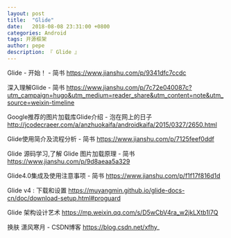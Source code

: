 ```yaml
---
layout: post
title:  "Glide"
date:   2018-08-08 23:31:00 +0800
categories: Android
tags: 开源框架
author: pepe
description: 『 Glide 』
---
```


Glide - 开始！ - 简书
https://www.jianshu.com/p/9341dfc7ccdc

深入理解Glide - 简书
https://www.jianshu.com/p/7c72e040087c?utm_campaign=hugo&utm_medium=reader_share&utm_content=note&utm_source=weixin-timeline

Google推荐的图片加载库Glide介绍 - 泡在网上的日子
http://jcodecraeer.com/a/anzhuokaifa/androidkaifa/2015/0327/2650.html

Glide使用简介及流程分析 - 简书
https://www.jianshu.com/p/7125feef0ddf

Glide 源码学习,了解 Glide 图片加载原理 - 简书
https://www.jianshu.com/p/9d8aeaa5a329

Glide4.0集成及使用注意事项 - 简书
https://www.jianshu.com/p/f1f17f816d1d

Glide v4 : 下载和设置
https://muyangmin.github.io/glide-docs-cn/doc/download-setup.html#proguard

Glide 架构设计艺术
https://mp.weixin.qq.com/s/D5wCbV4ra_w2jkLXtb1l7Q

换肤
潇风寒月 - CSDN博客
https://blog.csdn.net/xfhy_

